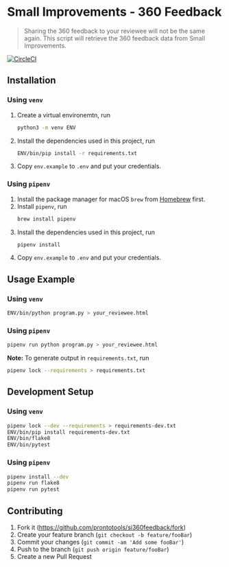 # Small Improvements - 360 Feedback

> Sharing the 360 feedback to your reviewee will not be the same again. This script will retrieve the 360 feedback data from Small Improvements.

[![CircleCI](https://circleci.com/gh/prontotools/si360feedback.svg?style=svg)](https://circleci.com/gh/prontotools/si360feedback)

## Installation

### Using `venv`

1. Create a virtual environemtn, run
    ```sh
    python3 -m venv ENV
    ```
1. Install the dependencies used in this project, run
    ```sh
    ENV/bin/pip install -r requirements.txt
    ```
1. Copy `env.example` to `.env` and put your credentials.

### Using `pipenv`

1. Install the package manager for macOS `brew` from [Homebrew](https://brew.sh/) first.
1. Install `pipenv`, run
    ```sh
    brew install pipenv
    ```
1. Install the dependencies used in this project, run
    ```sh
    pipenv install
    ```
1. Copy `env.example` to `.env` and put your credentials.

## Usage Example

### Using `venv`

```sh
ENV/bin/python program.py > your_reviewee.html
```

### Using `pipenv`

```sh
pipenv run python program.py > your_reviewee.html
```

**Note:** To generate output in `requirements.txt`, run
```sh
pipenv lock --requirements > requirements.txt
```

## Development Setup

### Using `venv`

```sh
pipenv lock --dev --requirements > requirements-dev.txt
ENV/bin/pip install requirements-dev.txt
ENV/bin/flake8
ENV/bin/pytest
```

### Using `pipenv`

```sh
pipenv install --dev
pipenv run flake8
pipenv run pytest
```

## Contributing

1. Fork it (<https://github.com/prontotools/si360feedback/fork>)
1. Create your feature branch (`git checkout -b feature/fooBar`)
1. Commit your changes (`git commit -am 'Add some fooBar'`)
1. Push to the branch (`git push origin feature/fooBar`)
1. Create a new Pull Request

